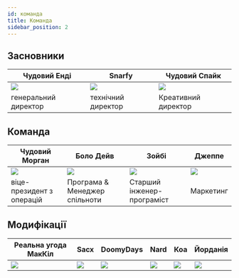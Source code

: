 ```yaml
---
id: команда
title: Команда
sidebar_position: 2
---
```


## Засновники

| Чудовий Енді            | Snarfy               | Чудовий Спайк            |
| ----------------------- | -------------------- | ------------------------ |
| ![](/img/NiftyAndy.png) | ![](/img/snarfy.png) | ![](/img/NiftySpike.png) |
| генеральний директор    | технічний директор   | Креативний директор      |

## Команда

| Чудовий Морган            | Боло Дейв                     | Зойбі                      | Джеппе              |
| ------------------------- | ----------------------------- | -------------------------- | ------------------- |
| ![](/img/NiftyMorgan.png) | ![](/img/bolo.png)            | ![](/img/zoiby.png)        | ![](/img/jeppe.png) |
| віце-президент з операцій | Програма & Менеджер спільноти | Старший інженер-програміст | Маркетинг           |

## Модифікації

| Реальна угода МакКіл   | Sacx               | DoomyDays           | Nard               | Коа               | Йорданія             |
| ---------------------- | ------------------ | ------------------- | ------------------ | ----------------- | -------------------- |
| ![](/img/realdeal.png) | ![](/img/sacx.png) | ![](/img/doomy.png) | ![](/img/nard.png) | ![](/img/koa.png) | ![](/img/jordan.png) |
